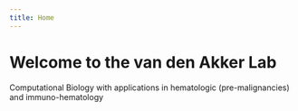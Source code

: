 ```yaml
---
title: Home
---
```


# Welcome to the van den Akker Lab

Computational Biology with applications in hematologic (pre-malignancies) and immuno-hematology

